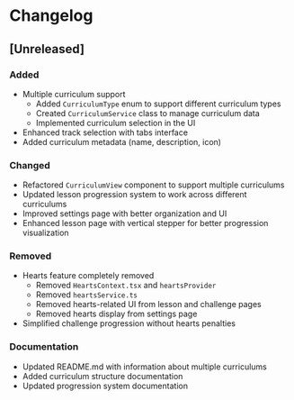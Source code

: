 # Changelog

## [Unreleased]

### Added
- Multiple curriculum support
  - Added `CurriculumType` enum to support different curriculum types
  - Created `CurriculumService` class to manage curriculum data
  - Implemented curriculum selection in the UI
- Enhanced track selection with tabs interface
- Added curriculum metadata (name, description, icon)

### Changed
- Refactored `CurriculumView` component to support multiple curriculums
- Updated lesson progression system to work across different curriculums
- Improved settings page with better organization and UI
- Enhanced lesson page with vertical stepper for better progression visualization

### Removed
- Hearts feature completely removed
  - Removed `HeartsContext.tsx` and `heartsProvider`
  - Removed `heartsService.ts`
  - Removed hearts-related UI from lesson and challenge pages
  - Removed hearts display from settings page
- Simplified challenge progression without hearts penalties

### Documentation
- Updated README.md with information about multiple curriculums
- Added curriculum structure documentation
- Updated progression system documentation 